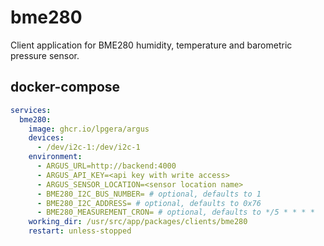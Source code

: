 # bme280

Client application for BME280 humidity, temperature and barometric pressure sensor.

## docker-compose

```yaml
services:
  bme280:
    image: ghcr.io/lpgera/argus
    devices:
      - /dev/i2c-1:/dev/i2c-1
    environment:
      - ARGUS_URL=http://backend:4000
      - ARGUS_API_KEY=<api key with write access>
      - ARGUS_SENSOR_LOCATION=<sensor location name>
      - BME280_I2C_BUS_NUMBER= # optional, defaults to 1
      - BME280_I2C_ADDRESS= # optional, defaults to 0x76
      - BME280_MEASUREMENT_CRON= # optional, defaults to */5 * * * *
    working_dir: /usr/src/app/packages/clients/bme280
    restart: unless-stopped
```
